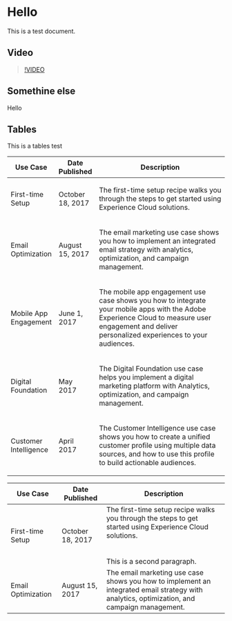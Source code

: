 # Hello

This is a test document.

## Video

>[!VIDEO](https://www.youtube.com/watch?v=QjvzCTqkBDQ)


## Somethine else

Hello

## Tables


This is a tables test

<table class="table" id="topic_bm5_gl2_vz__table_558E0B0AECB84969825705EC62FA1BB2"><colgroup><col style="width:19.746376811594203%"><col style="width:18.11594202898551%"><col style="width:62.137681159420296%"></colgroup><thead class="thead">
          <tr class="row">
            <th class="entry" id="topic_bm5_gl2_vz__table_558E0B0AECB84969825705EC62FA1BB2__entry__1">Use Case 
            </th>
            <th class="entry" id="topic_bm5_gl2_vz__table_558E0B0AECB84969825705EC62FA1BB2__entry__2">Date Published 
            </th>
            <th class="entry" id="topic_bm5_gl2_vz__table_558E0B0AECB84969825705EC62FA1BB2__entry__3">Description 
            </th>
          </tr>
        </thead><tbody class="tbody">
          <tr class="row">
            <td class="entry" headers="topic_bm5_gl2_vz__table_558E0B0AECB84969825705EC62FA1BB2__entry__1 ">
              <p class="p">First-time Setup 
              </p>
            </td>
            <td class="entry" headers="topic_bm5_gl2_vz__table_558E0B0AECB84969825705EC62FA1BB2__entry__2 ">
              <p class="p">October 18, 2017 
              </p>
            </td>
            <td class="entry" headers="topic_bm5_gl2_vz__table_558E0B0AECB84969825705EC62FA1BB2__entry__3 ">
              <p class="p">The first-time setup recipe walks you through the steps to
                get started using Experience Cloud solutions. 
              </p>
            </td>
          </tr>
          <tr class="row">
            <td class="entry" headers="topic_bm5_gl2_vz__table_558E0B0AECB84969825705EC62FA1BB2__entry__1 ">
              <p class="p">Email Optimization 
              </p>
            </td>
            <td class="entry" headers="topic_bm5_gl2_vz__table_558E0B0AECB84969825705EC62FA1BB2__entry__2 ">
              <p class="p">August 15, 2017 
              </p>
            </td>
            <td class="entry" headers="topic_bm5_gl2_vz__table_558E0B0AECB84969825705EC62FA1BB2__entry__3 ">
              <p class="p">The email marketing use case shows you how to implement an
                integrated email strategy with analytics, optimization, and campaign
                management. 
              </p>
            </td>
          </tr>
          <tr class="row">
            <td class="entry" headers="topic_bm5_gl2_vz__table_558E0B0AECB84969825705EC62FA1BB2__entry__1 ">
              <p class="p">Mobile App Engagement 
              </p>
            </td>
            <td class="entry" headers="topic_bm5_gl2_vz__table_558E0B0AECB84969825705EC62FA1BB2__entry__2 ">
              <p class="p">June 1, 2017 
              </p>
            </td>
            <td class="entry" headers="topic_bm5_gl2_vz__table_558E0B0AECB84969825705EC62FA1BB2__entry__3 ">
              <p class="p"> The mobile app engagement use case shows you how to
                integrate your mobile apps with the Adobe Experience Cloud to measure user
                engagement and deliver personalized experiences to your audiences. 
              </p>
            </td>
          </tr>
          <tr class="row">
            <td class="entry" headers="topic_bm5_gl2_vz__table_558E0B0AECB84969825705EC62FA1BB2__entry__1 ">
              <p class="p">Digital Foundation 
              </p>
            </td>
            <td class="entry" headers="topic_bm5_gl2_vz__table_558E0B0AECB84969825705EC62FA1BB2__entry__2 ">
              <p class="p">May 2017 
              </p>
            </td>
            <td class="entry" headers="topic_bm5_gl2_vz__table_558E0B0AECB84969825705EC62FA1BB2__entry__3 ">
              <p class="p"> The Digital Foundation use case helps you implement a
                digital marketing platform with Analytics, optimization, and campaign
                management. 
              </p>
            </td>
          </tr>
          <tr class="row">
            <td class="entry" headers="topic_bm5_gl2_vz__table_558E0B0AECB84969825705EC62FA1BB2__entry__1 ">
              <p class="p">Customer Intelligence 
              </p>
            </td>
            <td class="entry" headers="topic_bm5_gl2_vz__table_558E0B0AECB84969825705EC62FA1BB2__entry__2 ">
              <p class="p">April 2017 
              </p>
            </td>
            <td class="entry" headers="topic_bm5_gl2_vz__table_558E0B0AECB84969825705EC62FA1BB2__entry__3 ">
              <p class="p"> The Customer Intelligence use case shows you how to create
                a unified customer profile using multiple data sources, and how to use this
                profile to build actionable audiences. 
              </p>
            </td>
          </tr>
        </tbody></table>

| Use Case | Date Published| Description |
| --- | --- | --- |
| First-time Setup | October 18, 2017 | The first-time setup recipe walks you through the steps to get started using Experience Cloud solutions.<br/>&nbsp;<br/>&nbsp;<br/>This is a second paragraph. |
| Email Optimization | August 15, 2017 | The email marketing use case shows you how to implement an integrated email strategy with analytics, optimization, and campaign management. |
